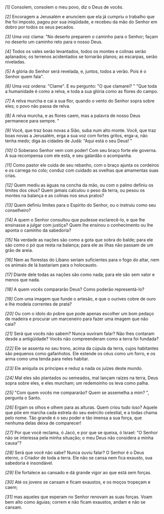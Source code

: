 *[1]* Consolem, consolem o meu povo, diz o Deus de vocês.

*[2]* Encoragem a Jerusalém e anunciem que ela já cumpriu o trabalho que lhe foi imposto, pagou por sua iniqüidade, e recebeu da mão do Senhor em dobro por todos os seus pecados.

*[3]* Uma voz clama: "No deserto preparem o caminho para o Senhor; façam no deserto um caminho reto para o nosso Deus.

*[4]* Todos os vales serão levantados, todos os montes e colinas serão aplanados; os terrenos acidentados se tornarão planos; as escarpas, serão niveladas.

*[5]* A glória do Senhor será revelada, e, juntos, todos a verão. Pois é o Senhor quem fala".

*[6]* Uma voz ordena: "Clame". E eu pergunto: "O que clamarei? " "Que toda a humanidade é como a relva, e toda a sua glória como as flores do campo.

*[7]* A relva murcha e cai a sua flor, quando o vento do Senhor sopra sobre eles; o povo não passa de relva.

*[8]* A relva murcha, e as flores caem, mas a palavra de nosso Deus permanece para sempre. "

*[9]* Você, que traz boas novas a Sião, suba num alto monte. Você, que traz boas novas a Jerusalém, erga a sua voz com fortes gritos, erga-a, não tenha medo; diga às cidades de Judá: "Aqui está o seu Deus! "

*[10]* O Soberano Senhor vem com poder! Com seu braço forte ele governa. A sua recompensa com ele está, e seu galardão o acompanha.

*[11]* Como pastor ele cuida de seu rebanho, com o braço ajunta os cordeiros e os carrega no colo; conduz com cuidado as ovelhas que amamentas suas crias.

*[12]* Quem mediu as águas na concha da mão, ou com o palmo definiu os limites dos céus? Quem jamais calculou o peso da terra, ou pesou os montes na balança e as colinas nos seus pratos?

*[13]* Quem definiu limites para o Espírito do Senhor, ou o instruiu como seu conselheiro?

*[14]* A quem o Senhor consultou que pudesse esclarecê-lo, e que lhe ensinasse a julgar com justiça? Quem lhe ensinou o conhecimento ou lhe aponta o caminho da sabedoria?

*[15]* Na verdade as nações são como a gota que sobra do balde; para ele são como o pó que resta na balança; para ele as ilhas não passam de um grão de areia.

*[16]* Nem as florestas do Líbano seriam suficientes para o fogo do altar, nem os animais de lá bastariam para o holocausto.

*[17]* Diante dele todas as nações são como nada; para ele são sem valor e menos que nada.

*[18]* A quem vocês compararão Deus? Como poderão representá-lo?

*[19]* Com uma imagem que funde o artesão, e que o ourives cobre de ouro e lhe modela correntes de prata?

*[20]* Ou com o ídolo do pobre que pode apenas escolher um bom pedaço de madeira e procurar um marceneiro para fazer uma imagem que não caia?

*[21]* Será que vocês não sabem? Nunca ouviram falar? Não lhes contaram desde a antigüidade? Vocês não compreenderam como a terra foi fundada?

*[22]* Ele se assenta no seu trono, acima da cúpula da terra, cujos habitantes são pequenos como gafanhotos. Ele estende os céus como um forro, e os arma como uma tenda para neles habitar.

*[23]* Ele aniquila os príncipes e reduz a nada os juízes deste mundo.

*[24]* Mal eles são plantados ou semeados, mal lançam raízes na terra, Deus sopra sobre eles, e eles murcham; um redemoinho os leva como palha.

*[25]* "Com quem vocês me compararão? Quem se assemelha a mim? ", pergunta o Santo.

*[26]* Ergam os olhos e olhem para as alturas. Quem criou tudo isso? Aquele que põe em marcha cada estrela do seu exército celestial, e a todas chama pelo nome. Tão grande é o seu poder e tão imensa a sua força, que nenhuma delas deixa de comparecer!

*[27]* Por que você reclama, ó Jacó, e por que se queixa, ó Israel: "O Senhor não se interessa pela minha situação; o meu Deus não considera a minha causa"?

*[28]* Será que você não sabe? Nunca ouviu falar? O Senhor é o Deus eterno, o Criador de toda a terra. Ele não se cansa nem fica exausto, sua sabedoria é insondável.

*[29]* Ele fortalece ao cansado e dá grande vigor ao que está sem forças.

*[30]* Até os jovens se cansam e ficam exaustos, e os moços tropeçam e caem;

*[31]* mas aqueles que esperam no Senhor renovam as suas forças. Voam bem alto como águias; correm e não ficam exaustos, andam e não se cansam.

